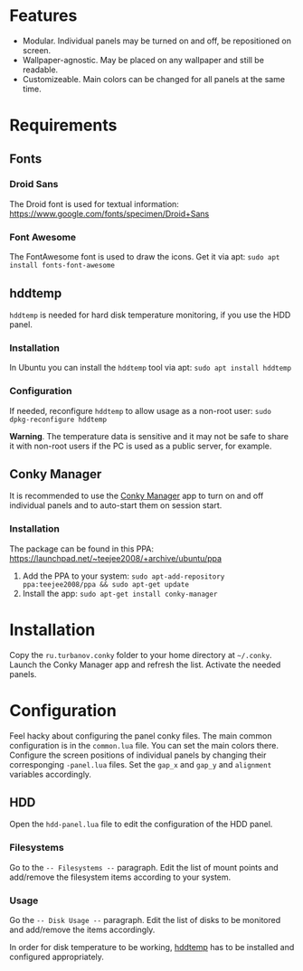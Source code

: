 # Features <a name='#features'/>

* Modular. Individual panels may be turned on and off, be repositioned on screen.
* Wallpaper-agnostic. May be placed on any wallpaper and still be readable.
* Customizeable. Main colors can be changed for all panels at the same time.


# Requirements <a name='#requirements'/>

## Fonts <a name='#required-fonts'/>

### Droid Sans <a name='#droid-font'/>

The Droid font is used for textual information: <https://www.google.com/fonts/specimen/Droid+Sans>


### Font Awesome <a name='#font-awesome'/>

The FontAwesome font is used to draw the icons. Get it via apt: `sudo apt install fonts-font-awesome`


## hddtemp <a name='#hddtemp'/>

`hddtemp` is needed for hard disk temperature monitoring, if you use the HDD panel.


### Installation <a name='hddtemp-installation'/>

In Ubuntu you can install the `hddtemp` tool via apt: `sudo apt install hddtemp`


### <a name='hddtemp-configuration'/>Configuration

If needed, reconfigure `hddtemp` to allow usage as a non-root user: `sudo dpkg-reconfigure hddtemp`

**Warning**. The temperature data is sensitive and it may not be safe to share it with non-root users if the PC is used as a public server, for example.


## <a name='conky-manager'/>Conky Manager

It is recommended to use the [Conky Manager]() app to turn on and off individual panels and to auto-start them on session start.


### <a name='conky-manager-installation'/>Installation

The package can be found in this PPA: <https://launchpad.net/~teejee2008/+archive/ubuntu/ppa>

1. Add the PPA to your system: `sudo apt-add-repository ppa:teejee2008/ppa && sudo apt-get update`
2. Install the app: `sudo apt-get install conky-manager`


# <a name='installation'/>Installation

Copy the `ru.turbanov.conky` folder to your home directory at `~/.conky`. Launch the Conky Manager app and refresh the list. Activate the needed panels.


# Configuration <a name='configuration'/>

Feel hacky about configuring the panel conky files. The main common configuration is in the `common.lua` file. You can set the main colors there.
Configure the screen positions of individual panels by changing their corresponging `-panel.lua` files. Set the `gap_x` and `gap_y` and `alignment` variables accordingly.


## HDD <a name='hdd-configuration'/>

Open the `hdd-panel.lua` file to edit the configuration of the HDD panel.


### Filesystems <a name='hdd-filesystems-configuration'/>

Go to the `-- Filesystems --` paragraph. Edit the list of mount points and add/remove the filesystem items according to your system.


### Usage <a name='hdd-usage-configuration'/>

Go the `-- Disk Usage --` paragraph. Edit the list of disks to be monitored and add/remove the items accordingly.

In order for disk temperature to be working, [hddtemp](#hddtemp-installation) has to be installed and configured appropriately.

